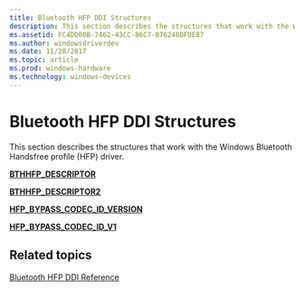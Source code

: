 ```yaml
---
title: Bluetooth HFP DDI Structures
description: This section describes the structures that work with the Windows Bluetooth Handsfree profile (HFP) driver.
ms.assetid: FC4DD00B-7462-43CC-86C7-B76240DFDE87
ms.author: windowsdriverdev
ms.date: 11/28/2017
ms.topic: article
ms.prod: windows-hardware
ms.technology: windows-devices
---
```


# Bluetooth HFP DDI Structures


This section describes the structures that work with the Windows Bluetooth Handsfree profile (HFP) driver.

[**BTHHFP\_DESCRIPTOR**](https://msdn.microsoft.com/library/windows/hardware/dn302030)

[**BTHHFP\_DESCRIPTOR2**](https://msdn.microsoft.com/library/windows/hardware/dn302031)

[**HFP\_BYPASS\_CODEC\_ID\_VERSION**](https://msdn.microsoft.com/library/windows/hardware/dn798964)

[**HFP\_BYPASS\_CODEC\_ID\_V1**](https://msdn.microsoft.com/library/windows/hardware/dn913703)

## <span id="related_topics"></span>Related topics


[Bluetooth HFP DDI Reference](bluetooth-hfp-ddi-reference.md)

 

 






